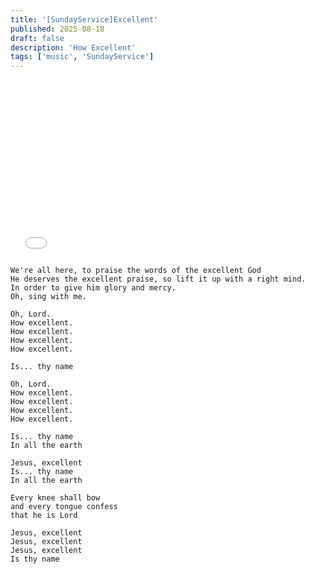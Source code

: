 ```yaml
---
title: '[SundayService]Excellent'
published: 2025-08-18
draft: false
description: 'How Excellent'
tags: ['music', 'SundayService']
---
```

<div style="width: 100%; position: relative; padding-top: 56.25%;">
  <iframe 
    src="../../ArtPlayer.html?videoUrl=https://archive.org/download/sundayservice-excellent/%5BSundayService%5DExcellent.mp4"
    style="position: absolute; top: 0; left: 0; width: 100%; height: 100%; border: none;"
    frameborder="0">
  </iframe>
</div>

```
We're all here, to praise the words of the excellent God
He deserves the excellent praise, so lift it up with a right mind.
In order to give him glory and mercy.
Oh, sing with me.

Oh, Lord.
How excellent.
How excellent.
How excellent.
How excellent.

Is... thy name

Oh, Lord.
How excellent.
How excellent.
How excellent.
How excellent.

Is... thy name
In all the earth

Jesus, excellent
Is... thy name
In all the earth

Every knee shall bow
and every tongue confess
that he is Lord

Jesus, excellent
Jesus, excellent
Jesus, excellent
Is thy name
```